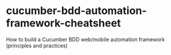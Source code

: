# cucumber-bdd-automation-framework-cheatsheet
How to build a Cucumber BDD web/mobile automation framework (principles and practices)
